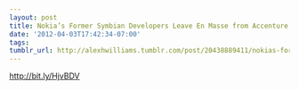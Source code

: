 ```yaml
---
layout: post
title: Nokia’s Former Symbian Developers Leave En Masse from Accenture
date: '2012-04-03T17:42:34-07:00'
tags: 
tumblr_url: http://alexhwilliams.tumblr.com/post/20438889411/nokias-former-symbian-developers-leave-en-masse-from
---
```

<p><a href="http://bit.ly/HjvBDV">http://bit.ly/HjvBDV</a></p>
